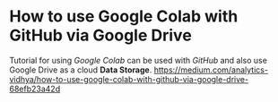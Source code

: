 # How to use Google Colab with GitHub via Google Drive

Tutorial for using *Google Colab* can be used with *GitHub* and also use Google Drive as a cloud **Data Storage**.
https://medium.com/analytics-vidhya/how-to-use-google-colab-with-github-via-google-drive-68efb23a42d
